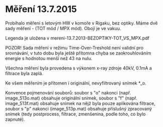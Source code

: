 Měření 13.7.2015
================

Probíhalo měření s letovým HW v komoře v Rigaku, bez optiky. Máme dvě sady měření - (TOT mód / MPX mód). Obojí je ve vakuu.

Legenda je uložena v mereni-13.7.2013-BEZOPTIKY-TOT_VS_MPX.pdf
 
POZOR! Sada měření v režimu Time-Over-Treshold není validní pro srovnávání, v tuto dobu byla ještě přítomna chyba se zaokrouhlováním energie s hodnotou menší než 43 na nulu.

Všechna měření byla provedena s výkonem x-ray zdroje 40kV, 0.1mA a filtrace byla zaplá.

Ke všem měřením je přítomen i originální, nevyfiltrovaný snímek *_o.

Konvence pojmenování souborů: soubor s "o" nakonci (např. image_513o.mat) obsahuje originální snímek, soubor s "f" (např. image_513f.mat) obsahuje snímek na nějž byla pouze aplikována filtrace, soubor s "p" nakonci (image_513p.mat) obsahuje příslušný zpracovaný snímek (tedy postprocess, filtrace, zmenšenina, podle toho, co bylo zapnuté).
